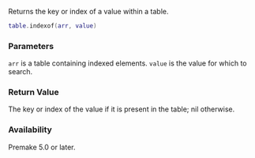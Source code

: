 Returns the key or index of a value within a table.

```lua
table.indexof(arr, value)
```

### Parameters ###

`arr` is a table containing indexed elements. `value` is the value for which to search.


### Return Value ###

The key or index of the value if it is present in the table; nil otherwise.


### Availability ###

Premake 5.0 or later.
